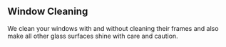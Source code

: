 ## Window Cleaning
We clean your windows with and without cleaning their frames and also make all other glass surfaces shine with care and caution.